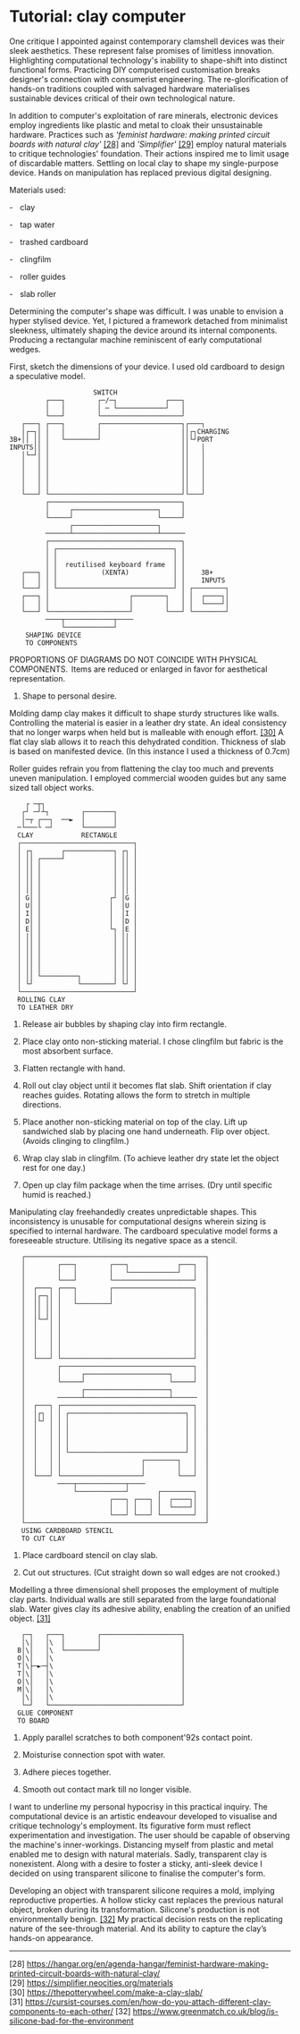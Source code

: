 # Tutorial: clay computer



One critique I appointed against contemporary clamshell devices was their sleek aesthetics. These represent false promises of limitless innovation. Highlighting computational technology's inability to shape-shift into distinct functional forms. Practicing DIY computerised customisation breaks designer's connection with consumerist engineering. The re-glorification of hands-on traditions coupled with salvaged hardware materialises sustainable devices critical of their own technological nature.



In addition to computer's exploitation of rare minerals, electronic devices employ ingredients like plastic and metal to cloak their unsustainable hardware. Practices such as *'feminist hardware: making printed circuit boards with natural clay'* <a href="https://hangar.org/en/agenda-hangar/feminist-hardware-making-printed-circuit-boards-with-natural-clay/" target="_blank">[28]</a> and *'Simplifier'* <a href="https://simplifier.neocities.org/materials " target="_blank">[29]</a> employ natural materials to critique technologies' foundation. Their actions inspired me to limit usage of discardable matters. Settling on local clay to shape my single-purpose device. Hands on manipulation has replaced previous digital designing. 



Materials used: 


-    clay 


-    tap water 


-    trashed cardboard 


-    clingfilm 


-    roller guides 


-    slab roller 





Determining the computer's shape was difficult. I was unable to envision a hyper stylised device. Yet, I  pictured a framework detached from minimalist sleekness, ultimately shaping the device around its internal components. Producing a rectangular machine reminiscent of early computational wedges. 



First, sketch the dimensions of your device. I used old cardboard to design a speculative model. 
```
                     SWITCH                            
         ┌───┐        ┌─/─┐            ┌───┐           
         │   │        │ ─ └────────────┘   │           
         └───┘        └────────────────────┘           
   ┌───┐ ┌───┐        ┌────────────────────┐┌───┐      
   │┌─┐│ │   │        │                    ││┌┐CHARGING
3B+││ ││ │   └────────┘                    ││└┘PORT    
INPUTS││ │                                 ││   │      
   │└─┘│ │                                 ││   │      
   │   │ │                                 ││   │      
   │   │ │                                 ││   │      
   │   │ │                                 ││   │      
   │   │ │                                 ││   │      
   └───┘ └─────────────────────────────────┘└───┘      
         ┌─────────────────────────────────┐           
         │     ┌─────────────────────┐     │           
         └─────┘                     └─────┘           
               ┌─────────────────────┐                 
         ──────┴─────────────────────┴──────           
         ┌─────────────────────────────────┐           
         │ ┌─────────────────────────────┐ │           
         │ │                             │ │           
         │ │  reutilised keyboard frame  │ │           
   ┌───┐ │ │           (XENTA)           │ │    3B+    
   │   │ │ │                             │ │    INPUTS 
   └───┘ │ └─────────────────────────────┘ │ ┌────────┐
   ┌───┐ │                    ┌────────┐   │ │  ┌────┐│
   │   │ │                    │        │   │ │  └────┘│
   └───┘ └────────────────────┘        └───┘ └────────┘
         ────┬────────────┬────                        
             └────────────┘                            
    SHAPING DEVICE                                     
    TO COMPONENTS                                             
```
PROPORTIONS OF DIAGRAMS DO NOT COINCIDE WITH PHYSICAL COMPONENTS.  Items are reduced or enlarged in favor for aesthetical representation.

1. Shape to personal desire. 





Molding damp clay makes it difficult to shape sturdy structures like walls. Controlling the material is easier in a leather dry state.
An ideal consistency that no longer warps when held but is malleable with enough effort. <a href="https://thepotterywheel.com/make-a-clay-slab/" target="_blank">[30]</a> A flat clay slab allows it to reach this dehydrated condition. Thickness of slab is based on manifested device. (In this instance I used a thickness of 0.7cm) 



Roller guides refrain you from flattening the clay too much and prevents uneven manipulation. I employed commercial wooden guides but any same sized tall object works. 
```
    ┌ ─┬┐                                              
   ┌┘ ─┘┴┐        ┌───────┐                            
   │─┬ ┌──┐  ──►  │       │                            
  ─└───└ ─┘       └───────┘                            
  CLAY            RECTANGLE                            
  ┌────────────────────────────┐                       
  │ ┌┐       ┌────────────┐ ┌┐ │                       
  │ ││ ┌─────┘            │ ││ │                       
  │ ││ │                  │ ││ │                       
  │ ││ │                  │ ││ │                       
  │ ││ │                  │ ││ │                       
  │ ││ │                  │ ││ │                       
  │ G│ │                 ┌┘ │G │                       
  │ U│ │                 │  │U │                       
  │ I│ │                 │  │I │                       
  │ D│ │                 │  │D │                       
  │ E│ │                 └┐ │E │                       
  │ ││ │                  │ ││ │                       
  │ ││ │                  │ ││ │                       
  │ ││ │                  │ ││ │                       
  │ ││ │                  │ ││ │                       
  │ ││ │                  │ ││ │                       
  │ ││ └─────────┐        │ ││ │                       
  │ └┘           └────────┘ └┘ │                       
  └────────────────────────────┘                       
  ROLLING CLAY                                         
  TO LEATHER DRY                          
```


1. Release air bubbles by shaping clay into firm rectangle.


2. Place clay onto non-sticking material. I chose clingfilm but fabric is the most absorbent surface. 


3. Flatten rectangle with hand.


4. Roll out clay object until it becomes flat slab. Shift orientation if clay reaches guides. Rotating allows the form to stretch in multiple directions. 


5. Place another non-sticking material on top of the clay. Lift up sandwiched slab by placing one hand underneath. Flip over object. (Avoids clinging to clingfilm.) 


6. Wrap clay slab in clingfilm. (To achieve leather dry state let the object rest for one day.) 


7. Open up clay film package when the time arrises. (Dry until specific humid is reached.) 





Manipulating clay freehandedly creates unpredictable shapes. This inconsistency is unusable for computational designs wherein sizing is specified to internal hardware. The cardboard speculative model forms a foreseeable structure. Utilising its negative space as a stencil. 
```
   ┌─────────────────────────────────────────────┐     
   │        ┌───┐        ┌───┐            ┌───┐  │     
   │        │   │        │   └────────────┘   │  │     
   │        └───┘        └────────────────────┘  │     
   │  ┌───┐ ┌───┐        ┌────────────────────┐  │     
   │  │┌─┐│ │   │        │                    │  │     
   │  ││ ││ │   └────────┘                    │  │     
   │  ││ ││ │                                 │  │     
   │  │└─┘│ │                                 │  │     
   │  │   │ │                                 │  │     
   │  │   │ │                                 │  │     
   │  │   │ │                                 │  │     
   │  │   │ │                                 │  │     
   │  └───┘ └─────────────────────────────────┘  │     
   │        ┌─────────────────────────────────┐  │     
   │        │     ┌─────────────────────┐     │  │     
   │        └─────┘                     └─────┘  │     
   │              ┌─────────────────────┐        │     
   │        ──────┴─────────────────────┴──────  │     
   │  ┌───┐ ┌─────────────────────────────────┐  │     
   │  │┌┐ │ │ ┌─────────────────────────────┐ │  │     
   │  │└┘ │ │ │                             │ │  │     
   │  │   │ │ │                             │ │  │     
   │  │   │ │ │                             │ │  │     
   │  │   │ │ │                             │ │  │     
   │  │   │ │ └─────────────────────────────┘ │  │     
   │  │   │ │                    ┌────────┐   │  │     
   │  │   │ │                    │        │   │  │     
   │  └───┘ └────────────────────┘        └───┘  │     
   │        ────┬────────────┬────               │     
   │            └────────────┘       ┌────────┐  │     
   │                     ┌───┐ ┌───┐ │  ┌────┐│  │     
   │                     │   │ │   │ │  └────┘│  │     
   │                     └───┘ └───┘ └────────┘  │     
   └─────────────────────────────────────────────┘     
   USING CARDBOARD STENCIL                             
   TO CUT CLAY           
```


1. Place cardboard stencil on clay slab. 


2. Cut out structures. (Cut straight down so wall edges are not crooked.) 


Modelling a three dimensional shell proposes the employment of multiple clay parts. Individual walls are still separated from the large foundational slab. Water gives clay its adhesive ability, enabling the creation of an unified object. <a href="https://cursist-courses.com/en/how-do-you-attach-different-clay-components-to-each-other/" target="_blank">[31]</a>
```
   ┌─┐   ┌───┐        ┌────────────────────┐           
   │\│   │\  │        │                    │           
  B│\│   │\  └────────┘                    │           
  O│\│   │\                                │           
  T│\├─►─┤\                                │           
  T│\│   │\                                │           
  O│\│   │\                                │           
  M│\│   │\                                │           
   │\│   │\                                │           
   └─┘   └─────────────────────────────────┘           
  GLUE COMPONENT                                       
  TO BOARD     
```


1. Apply parallel scratches to both component\'92s contact point. 


2. Moisturise connection spot with water. 


3. Adhere pieces together. 


4. Smooth out contact mark till no longer visible. 


I want to underline my personal hypocrisy in this practical inquiry. The computational device is an artistic endeavour developed to visualise and critique technology's employment. Its figurative form must reflect experimentation and investigation. The user should be capable of observing the machine's inner-workings. Distancing myself from plastic and metal enabled me to design with natural materials. Sadly, transparent clay is nonexistent. Along with a desire to foster a sticky, anti-sleek device I decided on using transparent silicone to finalise the computer's form. 



Developing an object with transparent silicone requires a mold, implying reproductive properties. A hollow sticky cast replaces the previous natural object, broken during its transformation. Silicone's production is not environmentally benign. <a href="https://www.greenmatch.co.uk/blog/is-silicone-bad-for-the-environment" target="_blank">[32]</a> My practical decision rests on the replicating nature of the see-through material. And its ability to capture the clay’s hands-on appearance. 

---
[28] <a href="https://hangar.org/en/agenda-hangar/feminist-hardware-making-printed-circuit-boards-with-natural-clay/" target="_blank"> https://hangar.org/en/agenda-hangar/feminist-hardware-making-printed-circuit-boards-with-natural-clay/ </a> <br>
[29] <a href="https://simplifier.neocities.org/materials " target="_blank"> https://simplifier.neocities.org/materials </a> <br>
[30] <a href="https://thepotterywheel.com/make-a-clay-slab/" target="_blank"> https://thepotterywheel.com/make-a-clay-slab/ </a> <br>
[31] <a href="https://cursist-courses.com/en/how-do-you-attach-different-clay-components-to-each-other/" target="_blank"> https://cursist-courses.com/en/how-do-you-attach-different-clay-components-to-each-other/
[32] <a href="https://www.greenmatch.co.uk/blog/is-silicone-bad-for-the-environment" target="_blank">https://www.greenmatch.co.uk/blog/is-silicone-bad-for-the-environment</a>
 
